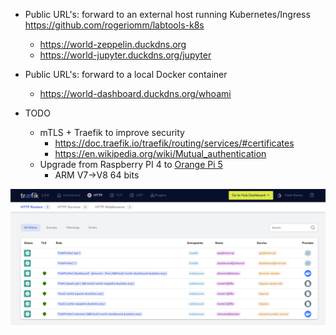    * Public URL's: forward to an external host running Kubernetes/Ingress https://github.com/rogeriomm/labtools-k8s
      * https://world-zeppelin.duckdns.org
      * https://world-jupyter.duckdns.org/jupyter

   * Public URL's: forward to a local Docker container
      * https://world-dashboard.duckdns.org/whoami
      
   * TODO
      * mTLS + Traefik to improve security
         * https://doc.traefik.io/traefik/routing/services/#certificates
         * https://en.wikipedia.org/wiki/Mutual_authentication
      * Upgrade from Raspberry PI 4 to [Orange Pi 5](https://www.google.com/search?client=safari&rls=en&q=Orange+PI+5&ie=UTF-8&oe=UTF-8)
         * ARM V7->V8 64 bits

![alt text](docs/traefik-http-routers.png "Traefik HTTP Services screenshot")
